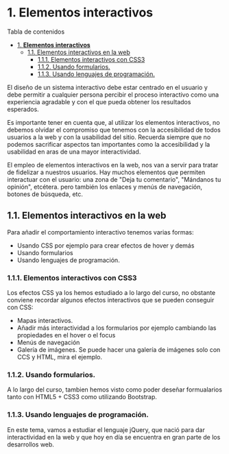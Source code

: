 # 1. **Elementos interactivos**

Tabla de contenidos

- [1. **Elementos interactivos**](#1-elementos-interactivos)
  - [1.1. Elementos interactivos en la web](#11-elementos-interactivos-en-la-web)
    - [1.1.1. Elementos interactivos con CSS3](#111-elementos-interactivos-con-css3)
    - [1.1.2. Usando formularios.](#112-usando-formularios)
    - [1.1.3. Usando lenguajes de programación.](#113-usando-lenguajes-de-programación)

El diseño de un sistema interactivo debe estar centrado en el usuario y debe permitir a cualquier persona percibir el proceso interactivo como una experiencia agradable y con el que pueda obtener los resultados esperados.

Es importante tener en cuenta que, al utilizar los elementos interactivos, no debemos olvidar el compromiso que tenemos con la accesibilidad de todos usuarios a la web y con la usabilidad del sitio. Recuerda siempre que no podemos sacrificar aspectos tan importantes como la accesibilidad y la usabilidad en aras de una mayor interactividad.

El empleo de elementos interactivos en la web, nos van a servir para tratar de fidelizar a nuestros usuarios. Hay muchos elementos que permiten interactuar con el usuario: una zona de "Deja tu comentario", "Mándanos tu opinión", etcétera. pero también los enlaces y menús de navegación, botones de búsqueda, etc.

## 1.1. Elementos interactivos en la web

Para añadir el comportamiento interactivo tenemos varias formas:

- Usando CSS por ejemplo para crear efectos de hover y demás
- Usando formularios
- Usando lenguajes de programación.

### 1.1.1. Elementos interactivos con CSS3

Los efectos CSS ya los hemos estudiado a lo largo del curso, no obstante conviene recordar algunos efectos interactivos que se pueden conseguir con CSS:

- Mapas interactivos.
- Añadir más interactividad a los formularios por ejemplo cambiando las propiedades en el hover o el focus
- Menús de navegación
- Galería de imágenes. Se puede hacer una galería de imágenes solo con CCS y HTML, mira el ejemplo.

### 1.1.2. Usando formularios.

A lo largo del curso, tambien hemos visto como poder deseñar formualarios tanto con HTML5 + CSS3 como utilizando Bootstrap.

### 1.1.3. Usando lenguajes de programación.

En este tema, vamos a estudiar el lenguaje jQuery, que nació para dar interactividad en la web y que hoy en día se encuentra en gran parte de los desarrollos web.